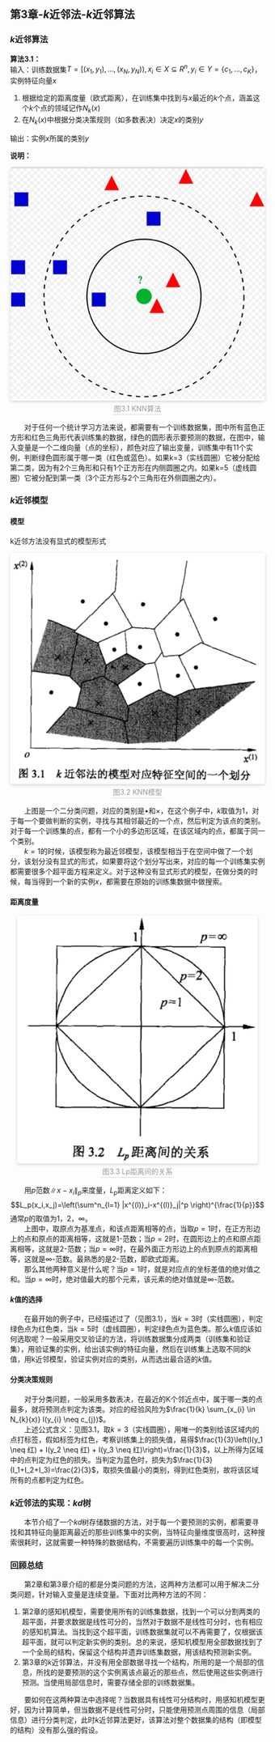 ﻿## 第3章-$k$近邻法-$k$近邻算法
### $k$近邻算法
**算法3.1：**  
输入：训练数据集$T=[(x_1,y_1),\dots,(x_N,y_N)),x_i \in X \subseteq R^n,y_i \in Y = \{c_1,\dots,c_K\}$，实例特征向量$x$  
1. 根据给定的距离度量（欧式距离），在训练集中找到与$x$最近的$k$个点，涵盖这个$k$个点的领域记作$N_k(x)$
2. 在$N_k(x)$中根据分类决策规则（如多数表决）决定$x$的类别$y$  

输出：实例$x$所属的类别$y$

**说明：**
<center>
<img style="border-radius: 0.3125em;box-shadow: 0 2px 4px 0 rgba(34,36,38,.12),0 2px 10px 0 rgba(34,36,38,.08);" src="../../../PhaseFour/Note/image/3-1-KNN.png"><br><div style="color:orange; border-bottom: 1px solid #d9d9d9;display: inline-block;color: #999;padding: 2px;">图3.1  KNN算法</div></center>

&emsp;&emsp;对于任何一个统计学习方法来说，都需要有一个训练数据集，图中所有蓝色正方形和红色三角形代表训练集的数据，绿色的圆形表示要预测的数据，在图中，输入变量是一个二维向量（点的坐标），颜色对应了输出变量，训练集中有11个实例，判断绿色圆形属于哪一类（红色或蓝色）。如果k=3（实线圆圈）它被分配给第二类，因为有2个三角形和只有1个正方形在内侧圆圈之内。如果k=5（虚线圆圈）它被分配到第一类（3个正方形与2个三角形在外侧圆圈之内）。
### $k$近邻模型
#### 模型  
k近邻方法没有显式的模型形式
<center>
<img style="border-radius: 0.3125em;box-shadow: 0 2px 4px 0 rgba(34,36,38,.12),0 2px 10px 0 rgba(34,36,38,.08);" src="../../../PhaseFour/Note/image/3-2-KNN-Model.png"><br><div style="color:orange; border-bottom: 1px solid #d9d9d9;display: inline-block;color: #999;padding: 2px;">图3.2  KNN模型</div></center>  

&emsp;&emsp;上图是一个二分类问题，对应的类别是$\bullet$和$\times$，在这个例子中，$k$取值为1，对于每一个要做判断的实例，寻找与其相邻最近的一个点，然后判定为该点的类别。对于每一个训练集的点，都有一个小的多边形区域，在该区域内的点，都属于同一个类别。  
&emsp;&emsp;$k=1$的时候，该模型称为最近邻模型，该模型相当于在空间中做了一个划分，该划分没有显式的形式，如果要将这个划分写出来，对应的每一个训练集实例都需要很多个超平面方程来定义。对于这种没有显式形式的模型，在做分类的时候，每当得到一个新的实例$x$，都需要在原始的训练集数据中做搜索。

#### 距离度量  
<center>
<img style="border-radius: 0.3125em;box-shadow: 0 2px 4px 0 rgba(34,36,38,.12),0 2px 10px 0 rgba(34,36,38,.08);" src="../../../PhaseFour/Note/image/3-3-Lp-Distance.png"><br><div style="color:orange; border-bottom: 1px solid #d9d9d9;display: inline-block;color: #999;padding: 2px;">图3.3  Lp距离间的关系</div></center>  

&emsp;&emsp;用$p$范数$\|x-x_i\|_p$来度量，$L_p$距离定义如下：$$L_p(x_i,x_j)=\left(\sum^n_{l=1} |x^{(l)}_i-x^{(l)}_j|^p \right)^{\frac{1}{p}}$$
通常$p$的取值为$1，2，\infty$。  
&emsp;&emsp;上图中，取原点为基准点，和该点距离相等的点，当取$p=1$时，在正方形边上的点和原点的距离相等，这就是1-范数；当$p=2$时，在圆形边上的点和原点距离相等，这就是2-范数；当$p=\infty$时，在最外面正方形边上的点到原点的距离相等，这就是$\infty$-范数。最熟悉的是2-范数，即欧式距离。  
&emsp;&emsp;那么其他两种意义是什么呢？当$p=1$时，就是对应点的坐标差值的绝对值之和。当$p=\infty$时，绝对值最大的那个元素，该元素的绝对值就是$\infty$-范数。  

#### $k$值的选择
&emsp;&emsp;在最开始的例子中，已经描述过了（见图3.1），当$k=3$时（实线圆圈），判定绿色点为红色类，当$k=5$时（虚线圆圈），判定绿色点为蓝色类。那么$k$值应该如何选取呢？一般采用交叉验证的方法，将训练数据集分成两类（训练集和验证集），用验证集的实例，给出该实例的特征向量，然后在训练集上选取不同的$k$值，用k近邻模型，验证实例对应的类别，从而选出最合适的$k$值。

#### 分类决策规则
&emsp;&emsp;对于分类问题，一般采用多数表决，在最近的K个邻近点中，属于哪一类的点最多，就将预测点判定为该类。对应的经验风险为$\frac{1}{k} \sum_{x_{i} \in N_{k}(x)} I(y_{i} \neq c_{j})$。  
&emsp;&emsp;上述公式含义：见图3.1，取$k=3$（实线圆圈），用唯一的类别给该区域内的点打标签，假如标签为红色，考察训练集上的损失值，易得$\frac{1}{3}\left(I(y_1 \neq 红) + I(y_2 \neq 红) + I(y_3 \neq 红)\right)=\frac{1}{3}$，以上所得为区域中的点判定为红色的损失。当判定为蓝色时，损失为$\frac{1}{3}(I_1+I_2+I_3)=\frac{2}{3}$，取损失值最小的类别，得到红色类别，故将该区域所有的点都判定为红色。

### $k$近邻法的实现：$kd$树
&emsp;&emsp;本节介绍了一个$kd$树存储数据的方法，对于每一个要预测的实例，都需要寻找和其特征向量距离最近的那些训练集中的实例，当特征向量维度很高时，这种搜索很耗时，这就需要一种特殊的数据结构，不需要遍历训练集中的每一个实例。  

### 回顾总结
&emsp;&emsp;第2章和第3章介绍的都是分类问题的方法，这两种方法都可以用于解决二分类问题，针对输入变量是连续变量。下面对比两种方法的不同：  
1. 第2章的感知机模型，需要使用所有的训练集数据，找到一个可以分割两类的超平面，并要求数据是线性可分的，当然对于数据不是线性可分时，也有相应的感知机算法。当找到这个超平面，训练数据集就可以不再需要了，仅根据该超平面，就可以判定新实例的类别。总的来说，感知机模型用全部数据找到了一个全局的结构，保留这个结构并遗弃训练集数据，用该结构预测新实例。
2. 第3章的$k$近邻算法，并没有用全部数据寻找一个结构，所用的是一个局部的信息，所找的是要预测的这个实例离该点最近的那些点，然后使用这些实例进行预测。当使用局部信息时，需要存储全部的训练数据集。

&emsp;&emsp;要如何在这两种算法中选择呢？当数据具有线性可分结构时，用感知机模型更好，因为计算简单，但当数据不是线性可分时，只能使用预测点周围的信息（局部信息）进行分类判定，此时$k$近邻算法更好，该算法对整个数据集的结构（即模型的结构）没有那么强的假设。